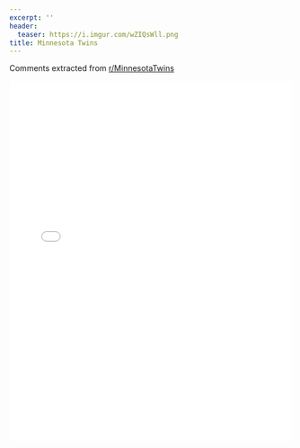 ```yaml
---
excerpt: ''
header:
  teaser: https://i.imgur.com/wZIQsWll.png
title: Minnesota Twins
---
```


Comments extracted from [r/MinnesotaTwins](https://reddit.com/r/MinnesotaTwins)
<iframe id="igraph" scrolling="no" style="border:none;" seamless="seamless" src="/plots/MLB/MIN.html" height="640" width="100%"></iframe>